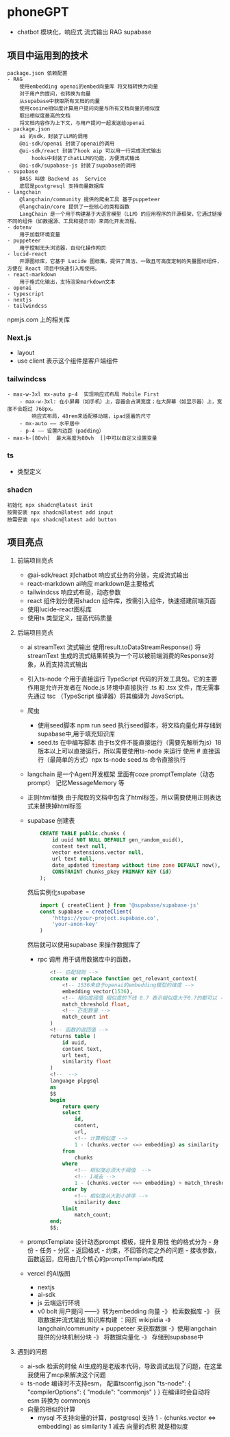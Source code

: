 # phoneGPT

- chatbot
    模块化，响应式
    流式输出
    RAG
    supabase
## 项目中运用到的技术
    package.json 依赖配置
    - RAG
        使用embedding openai的embed向量库 将文档转换为向量
        对于用户的提问，也转换为向量
        从supabase中获取所有文档的向量
        使用cosine相似度计算用户提问向量与所有文档向量的相似度
        取出相似度最高的文档
        将文档内容作为上下文，与用户提问一起发送给openai
    - package.json
        ai 的sdk，封装了LLM的调用
        @ai-sdk/openai 封装了openai的调用
        @ai-sdk/react 封装了hook aip 可以用一行完成流式输出
            hooks中封装了chatLLM的功能，方便流式输出
        @ai-sdk/supabase-js 封装了supabase的调用
    - supabase
        BASS 叫做 Backend as  Service
        底层是postgresql 支持向量数据库
    - langchain
        @langchain/community 提供的爬虫工具 基于puppeteer
        @langchain/core 提供了一些核心的类和函数
        LangChain 是一个用于构建基于大语言模型（LLM）的应用程序的开源框架，它通过链接不同的组件（如数据源、工具和提示词）来简化开发流程。
    - dotenv
        用于加载环境变量
    - puppeteer
        用于控制无头浏览器，自动化操作网页
    - lucid-react
        开源图标库，它基于 Lucide 图标集，提供了简洁、一致且可高度定制的矢量图标组件，方便在 React 项目中快速引入和使用。
    - react-markdown
        用于格式化输出，支持渲染markdown文本
    - openai
    - typescript
    - nextjs
    - tailwindcss

npmjs.com 上的相关库

### Next.js
- layout
- use client 表示这个组件是客户端组件

### tailwindcss
    - max-w-3xl mx-auto p-4  实现响应式布局 Mobile First
        - max-w-3xl: 在小屏幕（如手机）上，容器会占满宽度；在大屏幕（如显示器）上，宽度不会超过 768px。
            响应式布局，48rem来适配移动端，ipad竖着的尺寸
        - mx-auto —— 水平居中
        - p-4 —— 设置内边距（padding）
    - max-h-[80vh]  最大高度为80vh  []中可以自定义设置变量

### ts
- 类型定义


### shadcn
    初始化 npx shadcn@latest init
    按需安装 npx shadcn@latest add input
    按需安装 npx shadcn@latest add button



## 项目亮点
1. 前端项目亮点
    - @ai-sdk/react 对chatbot 响应式业务的分装，完成流式输出
    - react-markdown ai响应 markdown是主要格式
    - tailwindcss 响应式布局，动态参数
    - react 组件划分使用shadcn 组件库，按需引入组件，快速搭建前端页面
    - 使用lucide-react图标库
    - 使用ts 类型定义，提高代码质量

2. 后端项目亮点
    - ai streamText 流式输出
        使用result.toDataStreamResponse()
        将streamText 生成的流式结果转换为一个可以被前端消费的Response对象，从而支持流式输出
    - 引入ts-node 个用于直接运行 TypeScript 代码的开发工具包。它的主要作用是允许开发者在 Node.js 环境中直接执行 .ts 和 .tsx 文件，而无需事先通过 tsc （TypeScript 编译器）将其编译为 JavaScript。
    - 爬虫
        - 使用seed脚本
            npm run seed 执行seed脚本，将文档向量化并存储到supabase中,用于填充知识库
        - seed.ts 在中编写脚本
            由于ts文件不能直接运行（需要先解析为js）18版本以上可以直接运行，所以需要使用ts-node 来运行
            使用 # 直接运行（最简单的方式）npx ts-node seed.ts 命令直接执行
    - langchain 是一个Agent开发框架
        里面有coze promptTemplate（动态prompt） 记忆MessageMemory 等
    - 正则html替换
        由于爬取的文档中包含了html标签，所以需要使用正则表达式来替换掉html标签
    
    - supabase
        创建表
        ```sql
            CREATE TABLE public.chunks (
                id uuid NOT NULL DEFAULT gen_random_uuid(),
                content text null,
                vector extensions.vector null,
                url text null,
                date_updated timestamp without time zone DEFAULT now(),
                CONSTRAINT chunks_pkey PRIMARY KEY (id)
            );
        ```
        然后实例化supabase
        ```ts
            import { createClient } from '@supabase/supabase-js'
            const supabase = createClient(
                'https://your-project.supabase.co',
                'your-anon-key'
            )
        ```
        然后就可以使用supabase 来操作数据库了

        - rpc 调用
            用于调用数据库中的函数，
            ```sql
                <!-- 匹配规则 -->
                create or replace function get_relevant_context(
                    <!-- 1536来自于openai的embedding模型的维度 -->
                    embedding vector(1536), 
                    <!-- 相似度阈值 相似度的下线 0.7 表示相似度大于0.7的都可以 -->
                    match_threshold float,
                    <!-- 匹配数量 -->
                    match_count int
                )
                <!-- 函数的返回值 -->
                returns table (
                    id uuid,
                    content text,
                    url text,
                    similarity float
                )
                <!--  -->
                language plpgsql
                as
                $$
                begin
                    return query
                    select
                        id,
                        content,
                        url,
                        <!-- 计算相似度 -->
                        1 - (chunks.vector <=> embedding) as similarity
                    from
                        chunks
                    where
                        <!-- 相似度必须大于阈值  -->
                        <!-- 1减去 -->
                        1 - (chunks.vector <=> embedding) > match_threshold
                    order by
                        <!-- 相似度从大到小排序 -->
                        similarity desc
                    limit
                        match_count;
                end;
                $$;
            ```
    
    - promptTemplate
        设计动态prompt 模板，提升复用性
        他的格式分为
            - 身份
            - 任务
            - 分区
            - 返回格式
            - 约束，不回答约定之外的问题
            - 接收参数，函数返回，应用由几个核心的promptTemplate构成

    - vercel 的AI版图
        - nextjs
        - ai-sdk
        - js 云端运行环境
        - v0 bolt
            用户提问 ——》转为embedding 向量 -》 检索数据库 -》 获取数据并流式输出
            知识库构建 ：网页 wikipidia -》 langchain/community + puppeteer 来获取数据 -》使用langchain 提供的分块机制分块 -》 将数据向量化 -》 存储到supabase中

3. 遇到的问题
    - ai-sdk 检索的时候
        AI生成的是老版本代码，导致调试出现了问题，在这里我使用了mcp来解决这个问题
    - ts-node 编译时不支持esm，
        配置tsconfig.json
        "ts-node": {
            "compilerOptions": {
                "module": "commonjs"
            }
        }
        在编译时会自动将 esm 转换为 commonjs
    - 向量的相似的计算
        - mysql 不支持向量的计算，postgresql 支持
        1 - (chunks.vector <=> embedding) as similarity
        1 减去 向量的点积 就是相似度
    
